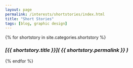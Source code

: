 ```yaml
---
layout: page
permalink: /interests/shortstories/index.html
title: "Short Stories"
tags: [blog, graphic design]
---
```


{% for shortstory in site.categories.shortstory %}
### *[{{ shortstory.title }}]( {{ shortstory.permalink }} )* ###
{% endfor %}


